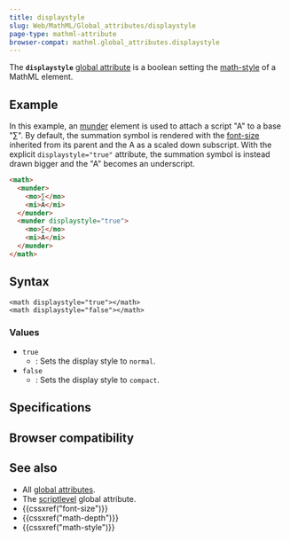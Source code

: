 ```yaml
---
title: displaystyle
slug: Web/MathML/Global_attributes/displaystyle
page-type: mathml-attribute
browser-compat: mathml.global_attributes.displaystyle
---
```




The **`displaystyle`** [global attribute](/Web/MathML/Global_attributes) is a boolean setting the [math-style](/Web/CSS/math-style) of a MathML element.

## Example

In this example, an [munder](/Web/MathML/Element/munder) element is used to attach a script "A" to a base "∑". By default, the summation symbol is rendered with the [font-size](/Web/CSS/font-size) inherited from its parent and the A as a scaled down subscript. With the explicit `displaystyle="true"` attribute, the summation symbol is instead drawn bigger and the "A" becomes an underscript.

```html
<math>
  <munder>
    <mo>∑</mo>
    <mi>A</mi>
  </munder>
  <munder displaystyle="true">
    <mo>∑</mo>
    <mi>A</mi>
  </munder>
</math>
```

## Syntax

```html-nolint
<math displaystyle="true"></math>
<math displaystyle="false"></math>
```

### Values

- `true`
  - : Sets the display style to `normal`.
- `false`
  - : Sets the display style to `compact`.

## Specifications



## Browser compatibility



## See also

- All [global attributes](/Web/MathML/Global_attributes).
- The [scriptlevel](/Web/MathML/Global_attributes/scriptlevel) global attribute.
- {{cssxref("font-size")}}
- {{cssxref("math-depth")}}
- {{cssxref("math-style")}}
